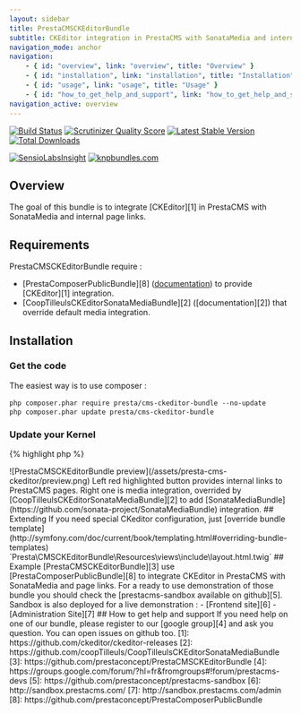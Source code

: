```yaml
---
layout: sidebar
title: PrestaCMSCKEditorBundle
subtitle: CKEditor integration in PrestaCMS with SonataMedia and internal page links
navigation_mode: anchor
navigation:
    - { id: "overview", link: "overview", title: "Overview" }
    - { id: "installation", link: "installation", title: "Installation" }
    - { id: "usage", link: "usage", title: "Usage" }
    - { id: "how_to_get_help_and_support", link: "how_to_get_help_and_support", title: "Help and support" }
navigation_active: overview
---
```


[![Build Status](https://secure.travis-ci.org/prestaconcept/PrestaCMSCKEditorBundle.png?branch=master)](http://travis-ci.org/prestaconcept/PrestaCMSCKEditorBundle)
[![Scrutinizer Quality Score](https://scrutinizer-ci.com/g/prestaconcept/PrestaCMSCKEditorBundle/badges/quality-score.png?s=49843af186b540a300705d9f77afa43507253297)](https://scrutinizer-ci.com/g/prestaconcept/PrestaCMSCKEditorBundle/)
[![Latest Stable Version](https://poser.pugx.org/presta/cms-ckeditor-bundle/v/stable.png)](https://packagist.org/packages/presta/cms-ckeditor-bundle)
[![Total Downloads](https://poser.pugx.org/presta/cms-ckeditor-bundle/downloads.png)](https://packagist.org/packages/presta/cms-ckeditor-bundle)

[![SensioLabsInsight](https://insight.sensiolabs.com/projects/354dd545-c7b9-4823-bcb9-46cb4ccfea0d/big.png)](https://insight.sensiolabs.com/projects/354dd545-c7b9-4823-bcb9-46cb4ccfea0d)
[![knpbundles.com](http://knpbundles.com/prestaconcept/PrestaCMSCKEditorBundle/badge)](http://knpbundles.com/prestaconcept/PrestaCMSCKEditorBundle)

## Overview

The goal of this bundle is to integrate [CKEditor][1] in PrestaCMS with SonataMedia and internal page links.

## Requirements

PrestaCMSCKEditorBundle require :
-   [PrestaComposerPublicBundle][8] ([documentation](../presta-composer-public/)) to provide [CKEditor][1] integration.
-   [CoopTilleulsCKEditorSonataMediaBundle][2] ([documentation][2]) that override default media integration.


## Installation

### Get the code

The easiest way is to use composer :

    php composer.phar require presta/cms-ckeditor-bundle --no-update
    php composer.phar update presta/cms-ckeditor-bundle

### Update your Kernel

{% highlight php %}
<?php
class AppKernel extends Kernel
{
    public function registerBundles()
    {
        $bundles = array(
            ...,
            new Presta\CMSCKEditorBundle\PrestaCMSCKEditorBundle()
        );
    }
}
{% endhighlight %}

## Usage

Now, PrestaCMS block edit looks like :

<div class="screenshot" markdown="1">
![PrestaCMSCKEditorBundle preview](/assets/presta-cms-ckeditor/preview.png)
</div>

Left red highlighted button provides internal links to PrestaCMS pages.

Right one is media integration, overrided by [CoopTilleulsCKEditorSonataMediaBundle][2] to add [SonataMediaBundle](https://github.com/sonata-project/SonataMediaBundle) integration.


## Extending

If you need special CKeditor configuration, just [override bundle template](http://symfony.com/doc/current/book/templating.html#overriding-bundle-templates)
`Presta\CMSCKEditorBundle\Resources\views\include\layout.html.twig`

## Example

[PrestaCMSCKEditorBundle][3] use [PrestaComposerPublicBundle][8] to integrate CKEditor in PrestaCMS with SonataMedia and page links.

For a ready to use demonstration of those bundle you should check the [prestacms-sandbox available on github][5].

Sandbox is also deployed for a live demonstration :

-   [Frontend site][6]
-   [Administration Site][7]

## How to get help and support

If you need help on one of our bundle, please register to our [google group][4] and ask you question.
You can open issues on github too.


[1]: https://github.com/ckeditor/ckeditor-releases
[2]: https://github.com/coopTilleuls/CoopTilleulsCKEditorSonataMediaBundle
[3]: https://github.com/prestaconcept/PrestaCMSCKEditorBundle
[4]: https://groups.google.com/forum/?hl=fr&fromgroups#!forum/prestacms-devs
[5]: https://github.com/prestaconcept/prestacms-sandbox
[6]: http://sandbox.prestacms.com/
[7]: http://sandbox.prestacms.com/admin
[8]: https://github.com/prestaconcept/PrestaComposerPublicBundle
